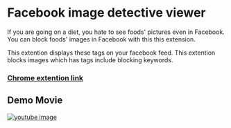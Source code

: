 # Facebook image detective viewer
If you are going on a diet, you hate to see foods' pictures even in Facebook.
You can block foods' images in Facebook with this this extension.

This extention displays these tags on your facebook feed.
This extention blocks images which has tags include blocking keywords.

### [Chrome extention link](https://chrome.google.com/webstore/detail/facebook-dislike-image-vi/mfmnhkpjafnbiibfmeapiidmncgncpdc)


## Demo Movie

[![youtube image](http://img.youtube.com/vi/dnRT_DDRH7E/0.jpg)](https://www.youtube.com/watch?v=dnRT_DDRH7E)
